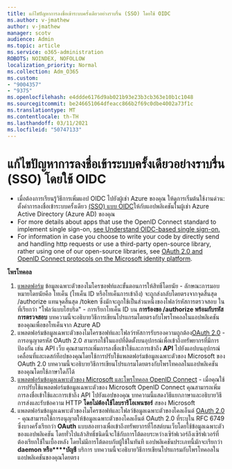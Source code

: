 ```yaml
---
title: แก้ไขปัญหาการลงชื่อเข้าระบบครั้งเดียวอย่างราบรื่น (SSO) โดยใช้ OIDC
ms.author: v-jmathew
author: v-jmathew
manager: scotv
audience: Admin
ms.topic: article
ms.service: o365-administration
ROBOTS: NOINDEX, NOFOLLOW
localization_priority: Normal
ms.collection: Adm_O365
ms.custom:
- "9004357"
- "9375"
ms.openlocfilehash: e4ddde6176d9ab021b93e23b3cb363e10b1c1048
ms.sourcegitcommit: be246651064dfeacc866b2f69c0dbe4002a73f1c
ms.translationtype: MT
ms.contentlocale: th-TH
ms.lasthandoff: 03/11/2021
ms.locfileid: "50747133"
---
```

# <a name="troubleshoot-oidc-based-seamless-single-sign-on-sso-issues"></a>แก้ไขปัญหาการลงชื่อเข้าระบบครั้งเดียวอย่างราบรื่น (SSO) โดยใช้ OIDC

- เมื่อต้องการเรียนรู้วิธีการเพิ่มแอป OIDC ไปยังผู้เช่า Azure ของคุณ ให้ดูการเริ่มต้นใช้งานด่วน: ตั้งค่าการลงชื่อเข้าระบบครั้งเดียว [(SSO) แบบ OIDC](https://docs.microsoft.com/azure/active-directory/manage-apps/add-application-portal-setup-oidc-sso)ให้กับแอปพลิเคชันในผู้เช่า Azure Active Directory (Azure AD) ของคุณ
- For more details about apps that use the OpenID Connect standard to implement single sign-on, [see Understand OIDC-based single sign-on.](https://docs.microsoft.com/azure/active-directory/manage-apps/configure-oidc-single-sign-on)
- For information in case you choose to write your code by directly send and handling http requests or use a third-party open-source library, rather using one of our open-source libraries, see [OAuth 2.0 and OpenID Connect protocols on the Microsoft identity platform](https://docs.microsoft.com/azure/active-directory/develop/active-directory-v2-protocols).

**โพรโทคอล**

1. [แพลตฟอร์ม](https://docs.microsoft.com/azure/active-directory/develop/v2-oauth2-implicit-grant-flow) ข้อมูลเฉพาะตัวของไมโครซอฟท์และขั้นตอนการให้สิทธิ์โดยนัย - ลักษณะการมอบหมายโดยนัยคือ โทเค็น (โทเค็น ID หรือโทเค็นการเข้าถึง) จะถูกส่งกลับโดยตรงจากจุดสิ้นสุด /authorize แทนจุดสิ้นสุด /token ซึ่งมักจะถูกใช้เป็นส่วนหนึ่งของโฟลว์รหัสการตรวจสอบ ในที่เรียกว่า "โฟลว์แบบไฮบริด" - การเรียกโทเค็น ID บน **การร้องขอ /authorize พร้อมกับรหัสการตรวจสอบ** บทความนี้จะอธิบายวิธีการเขียนโปรแกรมโดยตรงกับโพรโทคอลในแอปพลิเคชันของคุณเพื่อขอโทเค็นจาก Azure AD
2. แพลตฟอร์มข้อมูลเฉพาะตัวของไมโครซอฟท์และโฟลว์รหัสการรับรองความถูกต้อง[OAuth 2.0](https://docs.microsoft.com/azure/active-directory/develop/v2-oauth2-auth-code-flow) - การอนุญาตรหัส OAuth 2.0 สามารถใช้ในแอปที่ติดตั้งบนอุปกรณ์เพื่อเข้าถึงทรัพยากรที่มีการป้องกัน เช่น API เว็บ คุณสามารถเพิ่มการลงชื่อเข้าใช้และการเข้าถึง **API** ไปยังแอปบนอุปกรณ์เคลื่อนที่และเดสก์ท็อปของคุณโดยใช้การปรับใช้แพลตฟอร์มข้อมูลเฉพาะตัวของ Microsoft ของ OAuth 2.0 บทความนี้จะอธิบายวิธีการเขียนโปรแกรมโดยตรงกับโพรโทคอลในแอปพลิเคชันของคุณโดยใช้ภาษาใดก็ได้
3. [แพลตฟอร์มข้อมูลเฉพาะตัวของ Microsoft และโพรโทคอล OpenID Connect](https://docs.microsoft.com/azure/active-directory/develop/v2-protocols-oidc) - เมื่อคุณใช้การปรับใช้แพลตฟอร์มข้อมูลเฉพาะตัวของ Microsoft OpenID Connect คุณสามารถเพิ่มการลงชื่อเข้าใช้และการเข้าถึง API ไปยังแอปของคุณ บทความนี้แสดงวิธีแยกภาษาและอธิบายวิธีการส่งและรับข้อความ HTTP **โดยไม่ต้องใช้ไลบรารีโอเพนซอร์** สของ Microsoft
4. แพลตฟอร์มข้อมูลเฉพาะตัวของไมโครซอฟท์และโฟลว์ข้อมูลเฉพาะตัวของไคลเอ็นต์ [OAuth 2.0](https://docs.microsoft.com/azure/active-directory/develop/v2-oauth2-client-creds-grant-flow) - คุณสามารถใช้การอนุญาตให้ข้อมูลเฉพาะตัวของไคลเอ็นต์ OAuth 2.0 ที่ระบุใน RFC 6749 ซึ่งบางครั้งเรียกว่า **OAuth** แบบสองทางเพื่อเข้าถึงทรัพยากรที่โฮสต์บนเว็บโดยใช้ข้อมูลเฉพาะตัวของแอปพลิเคชัน โดยทั่วไปแล้วสิทธิ์ชนิดนี้จะใช้กับการโต้ตอบระหว่างเซิร์ฟเวอร์ถึงเซิร์ฟเวอร์ที่ต้องเรียกใช้ในเบื้องหลัง โดยไม่มีการโต้ตอบกับผู้ใช้ในทันที แอปพลิเคชันประเภทนี้มักจะเรียกว่า **daemon หรือ****บัญชี** บริการ บทความนี้จะอธิบายวิธีการเขียนโปรแกรมกับโพรโทคอลในแอปพลิเคชันของคุณโดยตรง
